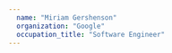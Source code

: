```yaml
---
  name: "Miriam Gershenson"
  organization: "Google"
  occupation_title: "Software Engineer"
---
```

